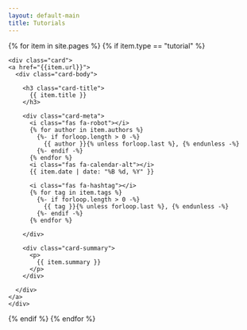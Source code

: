 ```yaml
---
layout: default-main
title: Tutorials
---
```


{% for item in site.pages %}
  {% if item.type == "tutorial" %}

    <div class="card">
    <a href="{{item.url}}">
      <div class="card-body">

        <h3 class="card-title">
          {{ item.title }}
        </h3>

        <div class="card-meta">
          <i class="fas fa-robot"></i>
          {% for author in item.authors %}
            {%- if forloop.length > 0 -%}
              {{ author }}{% unless forloop.last %}, {% endunless -%}
            {%- endif -%} 
          {% endfor %}
          <i class="fas fa-calendar-alt"></i>
          {{ item.date | date: "%B %d, %Y" }}

          <i class="fas fa-hashtag"></i>
          {% for tag in item.tags %}
            {%- if forloop.length > 0 -%}
              {{ tag }}{% unless forloop.last %}, {% endunless -%}
            {%- endif -%} 
          {% endfor %}

        </div>

        <div class="card-summary">
          <p>
            {{ item.summary }}
          </p>
        </div>

      </div>
    </a>
    </div>

  {% endif %}
{% endfor %}